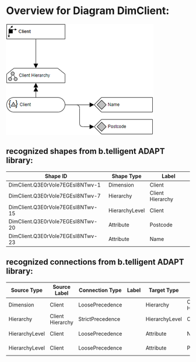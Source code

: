 # Overview for Diagram **DimClient**:

![Diagram DimClient](../png/DimClient.png)
## recognized shapes from b.telligent ADAPT library:

|Shape ID|Shape Type|Label|
|--------|----------|-----|
|DimClient.Q3E0rVoIe7EGEsI8NTwv-1|Dimension|Client|
|DimClient.Q3E0rVoIe7EGEsI8NTwv-7|Hierarchy|Client Hierarchy|
|DimClient.Q3E0rVoIe7EGEsI8NTwv-15|HierarchyLevel|Client|
|DimClient.Q3E0rVoIe7EGEsI8NTwv-20|Attribute|Postcode|
|DimClient.Q3E0rVoIe7EGEsI8NTwv-23|Attribute|Name|

## recognized connections from b.telligent ADAPT library:

|Source Type|Source Label|Connection Type|Label|Target Type|Target Label|Connection ID|Source ID|Target ID|
|-----------|------------|---------------|-----|-----------|------------|-------------|---------|---------|
|Dimension|Client|LoosePrecedence||Hierarchy|Client Hierarchy|DimClient.Q3E0rVoIe7EGEsI8NTwv-26|DimClient.Q3E0rVoIe7EGEsI8NTwv-1|DimClient.Q3E0rVoIe7EGEsI8NTwv-7
|Hierarchy|Client Hierarchy|StrictPrecedence||HierarchyLevel|Client|DimClient.Q3E0rVoIe7EGEsI8NTwv-27|DimClient.Q3E0rVoIe7EGEsI8NTwv-7|DimClient.Q3E0rVoIe7EGEsI8NTwv-15
|HierarchyLevel|Client|LoosePrecedence||Attribute|Name|DimClient.Q3E0rVoIe7EGEsI8NTwv-31|DimClient.Q3E0rVoIe7EGEsI8NTwv-15|DimClient.Q3E0rVoIe7EGEsI8NTwv-23
|HierarchyLevel|Client|LoosePrecedence||Attribute|Postcode|DimClient.Q3E0rVoIe7EGEsI8NTwv-32|DimClient.Q3E0rVoIe7EGEsI8NTwv-15|DimClient.Q3E0rVoIe7EGEsI8NTwv-20
